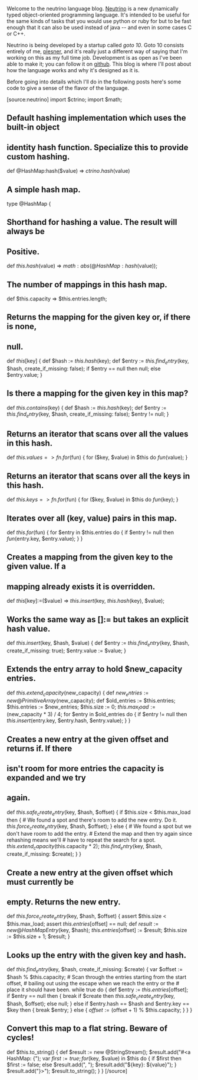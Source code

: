 Welcome to the neutrino language blog. [Neutrino](http://ne.utrino.org) is a new
dynamically typed object-oriented programming language. It's intended to be
useful for the same kinds of tasks that you would use python or ruby for but to
be fast enough that it can also be used instead of java -- and even in some cases
C or C++.

Neutrino is being developed by a startup called *goto 10*. Goto 10 consists
entirely of me, [plesner](http://c7n.p5r.org), and it's really just a different
way of saying that I'm working on this as my full time job. Development is as
open as I've been able to make it; you can follow it on
[github](https://github.com/ne-utrino/neutrino/wiki). This blog is where I'll
post about how the language works and why it's designed as it is.

Before going into details which I'll do in the following posts here's some
code to give a sense of the flavor of the language.

[source:neutrino]
import $ctrino;
import $math;

## Default hashing implementation which uses the built-in object
## identity hash function. Specialize this to provide custom hashing.
def @HashMap:hash($value) => $ctrino.hash($value)

## A simple hash map.
type @HashMap {

  ## Shorthand for hashing a value. The result will always be
  ## Positive.
  def $this.hash($value) => $math:abs(@HashMap:hash($value));

  ## The number of mappings in this hash map.
  def $this.capacity => $this.entries.length;

  ## Returns the mapping for the given key or, if there is none,
  ## null.
  def $this[$key] {
    def $hash := $this.hash($key);
    def $entry := $this.find_entry($key, $hash,
      create_if_missing: false);
    if $entry == null
      then null;
      else $entry.value;
  }

  ## Is there a mapping for the given key in this map?
  def $this.contains($key) {
    def $hash := $this.hash($key);
    def $entry := $this.find_entry($key, $hash,
      create_if_missing: false);
    $entry != null;
  }

  ## Returns an iterator that scans over all the values in this hash.
  def $this.values => fn .for($fun) {
    for ($key, $value) in $this do
      $fun($value);
  }

  ## Returns an iterator that scans over all the keys in this hash.
  def $this.keys => fn .for($fun) {
    for ($key, $value) in $this do
      $fun($key);
  }

  ## Iterates over all (key, value) pairs in this map.
  def $this.for($fun) {
    for $entry in $this.entries do {
      if $entry != null then
        $fun($entry.key, $entry.value);
    }
  }

  ## Creates a mapping from the given key to the given value. If a
  ## mapping already exists it is overridden.
  def $this[$key]:=($value)
   => $this.insert($key, $this.hash($key), $value);

  ## Works the same way as []:= but takes an explicit hash value.
  def $this.insert($key, $hash, $value) {
    def $entry := $this.find_entry($key, $hash,
      create_if_missing: true);
    $entry.value := $value;
  }

  ## Extends the entry array to hold $new_capacity entries.
  def $this.extend_capacity($new_capacity) {
    def $new_entries := new @PrimitiveArray($new_capacity);
    def $old_entries := $this.entries;
    $this.entries := $new_entries;
    $this.size := 0;
    $this.max_load := ($new_capacity * 3) / 4;
    for $entry in $old_entries do {
      if $entry != null then
        $this.insert($entry.key, $entry.hash, $entry.value);
    }
  }

  ## Creates a new entry at the given offset and returns if. If there
  ## isn't room for more entries the capacity is expanded and we try
  ## again.
  def $this.safe_create_entry($key, $hash, $offset) {
    if $this.size < $this.max_load then {
      # We found a spot and there's room to add the new entry. Do it.
      $this.force_create_entry($key, $hash, $offset);
    } else {
      # We found a spot but we don't have room to add the entry.
      # Extend the map and then try again since rehashing means we'll
      # have to repeat the search for a spot.
      $this.extend_capacity($this.capacity * 2);
      $this.find_entry($key, $hash, create_if_missing: $create);
    }
  }

  ## Create a new entry at the given offset which must currently be
  ## empty. Returns the new entry.
  def $this.force_create_entry($key, $hash, $offset) {
    assert $this.size < $this.max_load;
    assert $this.entries[$offset] == null;
    def $result := new @HashMapEntry($key, $hash);
    $this.entries[$offset] := $result;
    $this.size := $this.size + 1;
    $result;
  }

  ## Looks up the entry with the given key and hash.
  def $this.find_entry($key, $hash, create_if_missing: $create) {
    var $offset := $hash % $this.capacity;
    # Scan through the entries starting from the start offset,
    # bailing out using the escape when we reach the entry or the
    # place it should have been.
    while true do {
      def $entry := $this.entries[$offset];
      if $entry == null then {
        break if $create
          then $this.safe_create_entry($key, $hash, $offset);
          else null;
      } else if $entry.hash == $hash and $entry.key == $key then {
        break $entry;
      } else {
        $offset := ($offset + 1) % $this.capacity;
      }
    }
  }

  ## Convert this map to a flat string. Beware of cycles!
  def $this.to_string() {
    def $result := new @StringStream();
    $result.add("#<a HashMap: {");
    var $first := true;
    for ($key, $value) in $this do {
      if $first
        then $first := false;
        else $result.add(", ");
      $result.add("${key}: ${value}");
    }
    $result.add("}>");
    $result.to_string();
  }
}
[/source]
